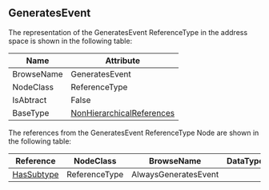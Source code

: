 <!-- objecttype -->
## GeneratesEvent
The representation of the GeneratesEvent ReferenceType in the address space is shown in the following table:  

|Name|Attribute|
|---|---|
|BrowseName|GeneratesEvent|
|NodeClass|ReferenceType|
|IsAbtract|False|
|BaseType|[NonHierarchicalReferences](../../../Part3/ReferenceTypes/NonHierarchicalReferences/readme.md)|

The references from the GeneratesEvent ReferenceType Node are shown in the following table:  

|Reference|NodeClass|BrowseName|DataType|TypeDefinition|ModellingRule|
|---|---|---|---|---|---|
|[HasSubtype](../../../Part3/ReferenceTypes/HasSubtype/readme.md)|ReferenceType|AlwaysGeneratesEvent||||

